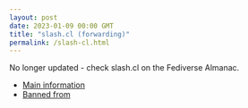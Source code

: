 ```yaml
---
layout: post
date: 2023-01-09 00:00 GMT
title: "slash.cl (forwarding)"
permalink: /slash-cl.html
---
```


No longer updated - check slash.cl on the Fediverse Almanac.

* [Main information](https://www.fediversealmanac.com/api/v1/instances/slash.cl)
* [Banned from](https://www.fediversealmanac.com/api/v1/instances/slash.cl/banned_from)

